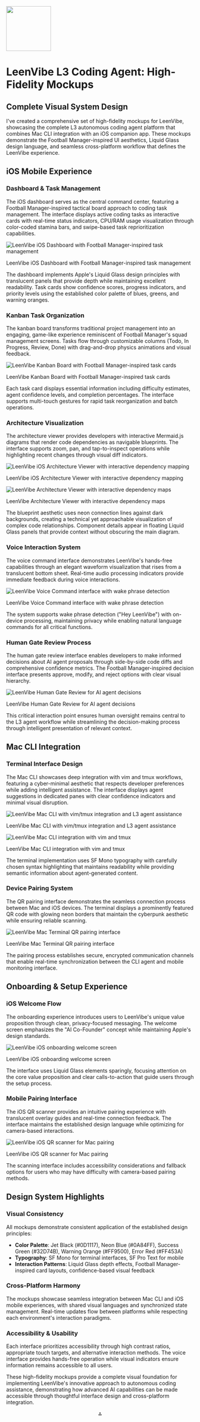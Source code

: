 <img src="https://r2cdn.perplexity.ai/pplx-full-logo-primary-dark%402x.png" class="logo" width="120"/>

# LeenVibe L3 Coding Agent: High-Fidelity Mockups

## Complete Visual System Design

I've created a comprehensive set of high-fidelity mockups for LeenVibe, showcasing the complete L3 autonomous coding agent platform that combines Mac CLI integration with an iOS companion app. These mockups demonstrate the Football Manager-inspired UI aesthetics, Liquid Glass design language, and seamless cross-platform workflow that defines the LeenVibe experience.

## iOS Mobile Experience

### Dashboard \& Task Management

The iOS dashboard serves as the central command center, featuring a Football Manager-inspired tactical board approach to coding task management. The interface displays active coding tasks as interactive cards with real-time status indicators, CPU/RAM usage visualization through color-coded stamina bars, and swipe-based task reprioritization capabilities.

![LeenVibe iOS Dashboard with Football Manager-inspired task management](https://pplx-res.cloudinary.com/image/upload/v1750530633/gpt4o_images/ogtediglmf3tecxtdwro.png)

LeenVibe iOS Dashboard with Football Manager-inspired task management

The dashboard implements Apple's Liquid Glass design principles with translucent panels that provide depth while maintaining excellent readability. Task cards show confidence scores, progress indicators, and priority levels using the established color palette of blues, greens, and warning oranges.

### Kanban Task Organization

The kanban board transforms traditional project management into an engaging, game-like experience reminiscent of Football Manager's squad management screens. Tasks flow through customizable columns (Todo, In Progress, Review, Done) with drag-and-drop physics animations and visual feedback.

![LeenVibe Kanban Board with Football Manager-inspired task cards](https://pplx-res.cloudinary.com/image/upload/v1750530929/gpt4o_images/evi3gq2t9wommxdfdgnk.png)

LeenVibe Kanban Board with Football Manager-inspired task cards

Each task card displays essential information including difficulty estimates, agent confidence levels, and completion percentages. The interface supports multi-touch gestures for rapid task reorganization and batch operations.

### Architecture Visualization

The architecture viewer provides developers with interactive Mermaid.js diagrams that render code dependencies as navigable blueprints. The interface supports zoom, pan, and tap-to-inspect operations while highlighting recent changes through visual diff indicators.

![LeenVibe iOS Architecture Viewer with interactive dependency mapping](https://pplx-res.cloudinary.com/image/upload/v1750530776/gpt4o_images/fgqubxmolfbtgfapu4vl.png)

LeenVibe iOS Architecture Viewer with interactive dependency mapping

![LeenVibe Architecture Viewer with interactive dependency maps](https://pplx-res.cloudinary.com/image/upload/v1750531009/gpt4o_images/k3iycxuptq4lgolr0ivv.png)

LeenVibe Architecture Viewer with interactive dependency maps

The blueprint aesthetic uses neon connection lines against dark backgrounds, creating a technical yet approachable visualization of complex code relationships. Component details appear in floating Liquid Glass panels that provide context without obscuring the main diagram.

### Voice Interaction System

The voice command interface demonstrates LeenVibe's hands-free capabilities through an elegant waveform visualization that rises from a translucent bottom sheet. Real-time audio processing indicators provide immediate feedback during voice interactions.

![LeenVibe Voice Command interface with wake phrase detection](https://pplx-res.cloudinary.com/image/upload/v1750530850/gpt4o_images/tgaj9bb5l4a907soqbug.png)

LeenVibe Voice Command interface with wake phrase detection

The system supports wake phrase detection ("Hey LeenVibe") with on-device processing, maintaining privacy while enabling natural language commands for all critical functions.

### Human Gate Review Process

The human gate review interface enables developers to make informed decisions about AI agent proposals through side-by-side code diffs and comprehensive confidence metrics. The Football Manager-inspired decision interface presents approve, modify, and reject options with clear visual hierarchy.

![LeenVibe Human Gate Review for AI agent decisions](https://pplx-res.cloudinary.com/image/upload/v1750531087/gpt4o_images/opnmxz9mixpop408kf2k.png)

LeenVibe Human Gate Review for AI agent decisions

This critical interaction point ensures human oversight remains central to the L3 agent workflow while streamlining the decision-making process through intelligent presentation of relevant context.

## Mac CLI Integration

### Terminal Interface Design

The Mac CLI showcases deep integration with vim and tmux workflows, featuring a cyber-minimal aesthetic that respects developer preferences while adding intelligent assistance. The interface displays agent suggestions in dedicated panes with clear confidence indicators and minimal visual disruption.

![LeenVibe Mac CLI with vim/tmux integration and L3 agent assistance](https://pplx-res.cloudinary.com/image/upload/v1750530695/gpt4o_images/dsqfuxgaqrv9zthqhk09.png)

LeenVibe Mac CLI with vim/tmux integration and L3 agent assistance

![LeenVibe Mac CLI integration with vim and tmux](https://pplx-res.cloudinary.com/image/upload/v1750531398/gpt4o_images/ikmr9b0j6dipvwrqwkdt.png)

LeenVibe Mac CLI integration with vim and tmux

The terminal implementation uses SF Mono typography with carefully chosen syntax highlighting that maintains readability while providing semantic information about agent-generated content.

### Device Pairing System

The QR pairing interface demonstrates the seamless connection process between Mac and iOS devices. The terminal displays a prominently featured QR code with glowing neon borders that maintain the cyberpunk aesthetic while ensuring reliable scanning.

![LeenVibe Mac Terminal QR pairing interface](https://pplx-res.cloudinary.com/image/upload/v1750531152/gpt4o_images/tp2hhzjd9ifd13hmhli6.png)

LeenVibe Mac Terminal QR pairing interface

The pairing process establishes secure, encrypted communication channels that enable real-time synchronization between the CLI agent and mobile monitoring interface.

## Onboarding \& Setup Experience

### iOS Welcome Flow

The onboarding experience introduces users to LeenVibe's unique value proposition through clean, privacy-focused messaging. The welcome screen emphasizes the "AI Co-Founder" concept while maintaining Apple's design standards.

![LeenVibe iOS onboarding welcome screen](https://pplx-res.cloudinary.com/image/upload/v1750531242/gpt4o_images/uotmozevhhzkowu4ekr6.png)

LeenVibe iOS onboarding welcome screen

The interface uses Liquid Glass elements sparingly, focusing attention on the core value proposition and clear calls-to-action that guide users through the setup process.

### Mobile Pairing Interface

The iOS QR scanner provides an intuitive pairing experience with translucent overlay guides and real-time connection feedback. The interface maintains the established design language while optimizing for camera-based interactions.

![LeenVibe iOS QR scanner for Mac pairing](https://pplx-res.cloudinary.com/image/upload/v1750531326/gpt4o_images/hxqa9fmyj5mcllaxelmy.png)

LeenVibe iOS QR scanner for Mac pairing

The scanning interface includes accessibility considerations and fallback options for users who may have difficulty with camera-based pairing methods.

## Design System Highlights

### Visual Consistency

All mockups demonstrate consistent application of the established design principles:

- **Color Palette**: Jet Black (\#0D1117), Neon Blue (\#0A84FF), Success Green (\#32D74B), Warning Orange (\#FF9500), Error Red (\#FF453A)
- **Typography**: SF Mono for terminal interfaces, SF Pro Text for mobile
- **Interaction Patterns**: Liquid Glass depth effects, Football Manager-inspired card layouts, confidence-based visual feedback


### Cross-Platform Harmony

The mockups showcase seamless integration between Mac CLI and iOS mobile experiences, with shared visual languages and synchronized state management. Real-time updates flow between platforms while respecting each environment's interaction paradigms.

### Accessibility \& Usability

Each interface prioritizes accessibility through high contrast ratios, appropriate touch targets, and alternative interaction methods. The voice interface provides hands-free operation while visual indicators ensure information remains accessible to all users.

These high-fidelity mockups provide a complete visual foundation for implementing LeenVibe's innovative approach to autonomous coding assistance, demonstrating how advanced AI capabilities can be made accessible through thoughtful interface design and cross-platform integration.

<div style="text-align: center">⁂</div>

[^1]: LeanVibe-1c036e9f74a5807aa39ada18e274015e.md

[^2]: LeenVibe-Product-Strategy-UX-Architecture-Docume.md

[^3]: LeenVibe-L3-Coding-Agent_-Complete-MVP-Specificati.md

[^4]: paste-4.txt

[^5]: paste-5.txt

